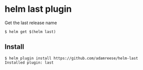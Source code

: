 # helm last plugin

Get the last release name

```
$ helm get $(helm last)
```

## Install

```
$ helm plugin install https://github.com/adamreese/helm-last
Installed plugin: last
```

